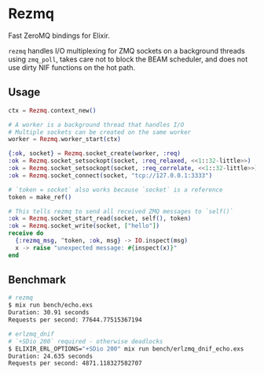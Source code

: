 # Rezmq

Fast ZeroMQ bindings for Elixir.

`rezmq` handles I/O multiplexing for ZMQ sockets on a background threads using
`zmq_poll`, takes care not to block the BEAM scheduler, and does not use dirty
NIF functions on the hot path.

## Usage

```elixir
ctx = Rezmq.context_new()

# A worker is a background thread that handles I/O
# Multiple sockets can be created on the same worker
worker = Rezmq.worker_start(ctx)

{:ok, socket} = Rezmq.socket_create(worker, :req)
:ok = Rezmq.socket_setsockopt(socket, :req_relaxed, <<1::32-little>>)
:ok = Rezmq.socket_setsockopt(socket, :req_correlate, <<1::32-little>>)
:ok = Rezmq.socket_connect(socket, "tcp://127.0.0.1:3333")

# `token = socket` also works because `socket` is a reference
token = make_ref()

# This tells rezmq to send all received ZMQ messages to `self()`
:ok = Rezmq.socket_start_read(socket, self(), token)
:ok = Rezmq.socket_write(socket, ["hello"])
receive do
  {:rezmq_msg, ^token, :ok, msg} -> IO.inspect(msg)
  x -> raise "unexpected message: #{inspect(x)}"
end
```

## Benchmark

```bash
# rezmq
$ mix run bench/echo.exs 
Duration: 30.91 seconds
Requests per second: 77644.77515367194

# erlzmq_dnif
# `+SDio 200` required - otherwise deadlocks
$ ELIXIR_ERL_OPTIONS="+SDio 200" mix run bench/erlzmq_dnif_echo.exs 
Duration: 24.635 seconds
Requests per second: 4871.118327582707
```
